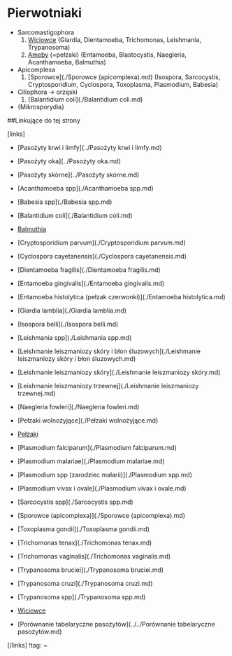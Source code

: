# Pierwotniaki

- Sarcomastigophora
  1. [Wiciowce](./Wiciowce.md) (Giardia, Dientamoeba, Trichomonas, Leishmania, Trypanosoma)
  2. [Ameby](./Pełzaki.md) (=pełzaki) (Entamoeba, Blastocystis, Naegleria, Acanthamoeba, Balmuthia)
- Apicomplexa
  1. [Sporowce](./Sporowce (apicomplexa).md) (Isospora, Sarcocystis, Cryptosporidium, Cyclospora, Toxoplasma, Plasmodium, Babesia)
- Ciliophora → orzęski
  1. [Balantidium coli](./Balantidium coli.md)
- {Mikrosporydia}



##Linkujące do tej strony

[links]

- [Pasożyty krwi i limfy](../Pasożyty krwi i limfy.md)

- [Pasożyty oka](../Pasożyty oka.md)

- [Pasożyty skórne](../Pasożyty skórne.md)

- [Acanthamoeba spp](./Acanthamoeba spp.md)

- [Babesia spp](./Babesia spp.md)

- [Balantidium coli](./Balantidium coli.md)

- [Balmuthia](./Balmuthia.md)

- [Cryptosporidium parvum](./Cryptosporidium parvum.md)

- [Cyclospora cayetanensis](./Cyclospora cayetanensis.md)

- [Dientamoeba fragilis](./Dientamoeba fragilis.md)

- [Entamoeba gingivalis](./Entamoeba gingivalis.md)

- [Entamoeba histolytica (pełzak czerwonki)](./Entamoeba histolytica.md)

- [Giardia lamblia](./Giardia lamblia.md)

- [Isospora belli](./Isospora belli.md)

- [Leishmania spp](./Leishmania spp.md)

- [Leishmanie leiszmaniozy skóry i błon śluzowych](./Leishmanie leiszmaniozy skóry i błon śluzowych.md)

- [Leishmanie leiszmaniozy skóry](./Leishmanie leiszmaniozy skóry.md)

- [Leishmanie leiszmaniozy trzewnej](./Leishmanie leiszmaniozy trzewnej.md)

- [Naegleria fowleri](./Naegleria fowleri.md)

- [Pełzaki wolnożyjące](./Pełzaki wolnożyjące.md)

- [Pełzaki](./Pełzaki.md)

- [Plasmodium falciparum](./Plasmodium falciparum.md)

- [Plasmodium malariae](./Plasmodium malariae.md)

- [Plasmodium spp (zarodziec malarii)](./Plasmodium spp.md)

- [Plasmodium vivax i ovale](./Plasmodium vivax i ovale.md)

- [Sarcocystis spp](./Sarcocystis spp.md)

- [Sporowce (apicomplexa)](./Sporowce (apicomplexa).md)

- [Toxoplasma gondii](./Toxoplasma gondii.md)

- [Trichomonas tenax](./Trichomonas tenax.md)

- [Trichomonas vaginalis](./Trichomonas vaginalis.md)

- [Trypanosoma bruciei](./Trypanosoma bruciei.md)

- [Trypanosoma cruzi](./Trypanosoma cruzi.md)

- [Trypanosoma spp](./Trypanosoma spp.md)

- [Wiciowce](./Wiciowce.md)

- [Porównanie tabelaryczne pasożytów](../../Porównanie tabelaryczne pasożytów.md)


[/links]
!tag:
~


